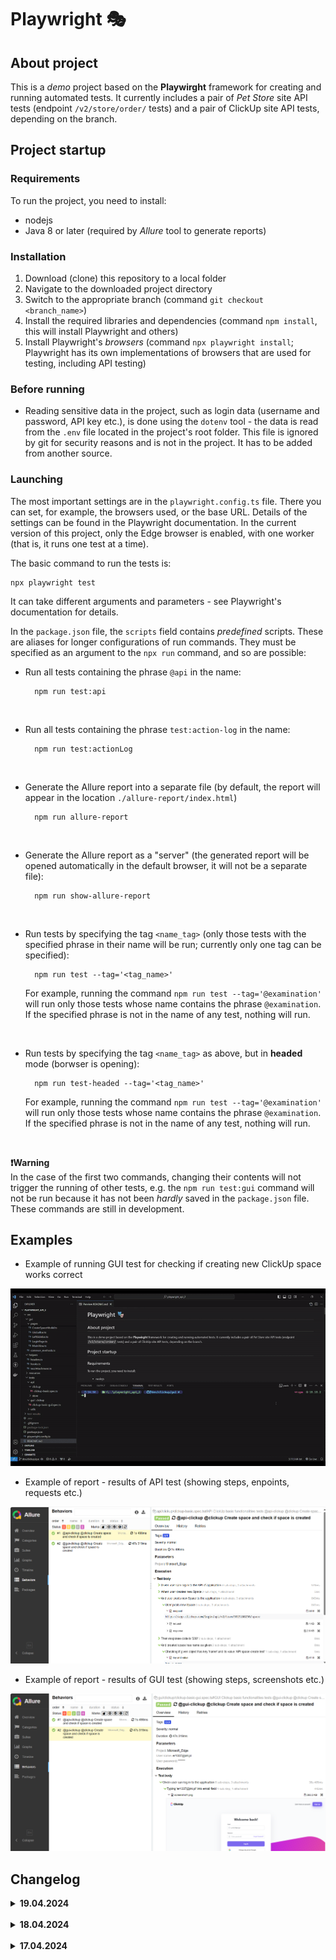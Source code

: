 # Playwright 🎭

## About project

This is a *demo* project based on the **Playwirght** framework for creating and running automated tests. It currently includes a pair of *Pet Store* site API tests (endpoint `/v2/store/order/` tests) and a pair of ClickUp site API tests, depending on the branch.

## Project startup

### Requirements

To run the project, you need to install:

- nodejs
- Java 8 or later (required by *Allure* tool to generate reports)

### Installation

1. Download (clone) this repository to a local folder
2. Navigate to the downloaded project directory
3. Switch to the appropriate branch (command `git checkout <branch_name>`)
4. Install the required libraries and dependencies (command `npm install`, this will install Playwright and others)
5. Install Playwright's *browsers* (command `npx playwright install`; Playwright has its own implementations of browsers that are used for testing, including API testing)

### Before running

- Reading sensitive data in the project, such as login data (username and password, API key etc.), is done using the `dotenv` tool - the data is read from the `.env` file located in the project's root folder. This file is ignored by git for security reasons and is not in the project. It has to be added from another source.

### Launching

The most important settings are in the `playwright.config.ts` file. There you can set, for example, the browsers used, or the base URL. Details of the settings can be found in the Playwright documentation. In the current version of this project, only the Edge browser is enabled, with one worker (that is, it runs one test at a time).

The basic command to run the tests is:

    npx playwright test

It can take different arguments and parameters - see Playwright's documentation for details.

In the `package.json` file, the `scripts` field contains *predefined* scripts. These are aliases for longer configurations of run commands. They must be specified as an argument to the `npx run` command, and so are possible:

- Run all tests containing the phrase `@api` in the name:
    
        npm run test:api

<br/>
        
- Run all tests containing the phrase `test:action-log` in the name:

        npm run test:actionLog


<br/>
        
- Generate the Allure report into a separate file (by default, the report will appear in the location `./allure-report/index.html`)

        npm run allure-report

<br/>
        
- Generate the Allure report as a "server" (the generated report will be opened automatically in the default browser, it will not be a separate file):

        npm run show-allure-report

<br/>
        
- Run tests by specifying the tag `<name_tag>` (only those tests with the specified phrase in their name will be run; currently only one tag can be specified):

        npm run test --tag='<tag_name>'

    For example, running the command `npm run test --tag='@examination'` will run only those tests whose name contains the phrase `@examination`. If the specified phrase is not in the name of any test, nothing will run.

<br/>

- Run tests by specifying the tag `<name_tag>` as above, but in **headed** mode (borwser is opening):

        npm run test-headed --tag='<tag_name>'

    For example, running the command `npm run test --tag='@examination'` will run only those tests whose name contains the phrase `@examination`. If the specified phrase is not in the name of any test, nothing will run.

<br/>
        
**❗Warning** <br/>In the case of the first two commands, changing their contents will not trigger the running of other tests, e.g. the `npm run test:gui` command will not be run because it has not been *hardly* saved in the `package.json` file. These commands are still in development.

## Examples

- Example of running GUI test for checking if creating new ClickUp space works correct

<img src="./assets/readme-gif.gif" />

</br>

- Example of report - results of API test (showing steps, enpoints, requests etc.)

<img src="./assets/screenshot-1.png" />

</br>

- Example of report - results of GUI test (showing steps, screenshots etc.)

<img src="./assets/screenshot-2.png" />

## Changelog

<details>

<summary><strong>19.04.2024</strong></summary>

- added test for checking if creating new list works correct (added new page, methods etc.)
- added tag "Space" to space gui test
- changed assertion for checking if element exist on left side bar
- added test for checking if deleting existing space works correct (added new pages, methods etc.)

</details>

</br>

<details>

<summary><strong>18.04.2024</strong></summary>

- changed target element when waiting for loading main view after creating new space (due to changes in ClickUp)
- introduced custom reporter for sending logs to console after actions
- added custom reporter to page classes
- added colors to custom logs

</details>

</br>

<details>

<summary><strong>17.04.2024</strong></summary>

- added deleting space (hook) after execution GUI and API tests for checking if creating new space works correct
- added common methods for performing actions like typing text, clicking etc.

</details>